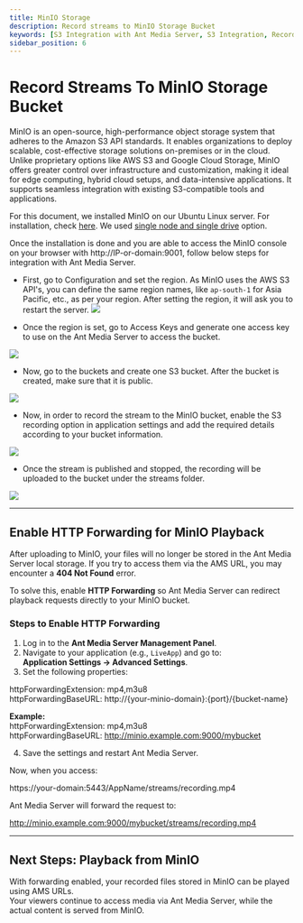 ```yaml
---
title: MinIO Storage
description: Record streams to MinIO Storage Bucket
keywords: [S3 Integration with Ant Media Server, S3 Integration, Record streams to MinIO Storage, Ant Media Server Documentation, Ant Media Server Tutorials]
sidebar_position: 6
---
```


# Record Streams To MinIO Storage Bucket

MinIO is an open-source, high-performance object storage system that adheres to the Amazon S3 API standards. It enables organizations to deploy scalable, cost-effective storage solutions on-premises or in the cloud. Unlike proprietary options like AWS S3 and Google Cloud Storage, MinIO offers greater control over infrastructure and customization, making it ideal for edge computing, hybrid cloud setups, and data-intensive applications. It supports seamless integration with existing S3-compatible tools and applications.

For this document, we installed MinIO on our Ubuntu Linux server. For installation, check [here](https://min.io/docs/minio/linux/operations/installation.html). We used [single node and single drive](https://min.io/docs/minio/linux/operations/install-deploy-manage/deploy-minio-single-node-single-drive.html) option.

Once the installation is done and you are able to access the MinIO console on your browser with http://IP-or-domain:9001, follow below steps for integration with Ant Media Server.

- First, go to Configuration and set the region. As MinIO uses the AWS S3 API's, you can define the same region names, like `ap-south-1` for Asia Pacific, etc., as per your region. After setting the region, it will ask you to restart the server.
            ![](@site/static/img/recording-live-streams/s3-integration/minio-bucket-integration/minio-region.png)

- Once the region is set, go to Access Keys and generate one access key to use on the Ant Media Server to access the bucket.

![](@site/static/img/recording-live-streams/s3-integration/minio-bucket-integration/minio-access-key.png)

- Now, go to the buckets and create one S3 bucket. After the bucket is created, make sure that it is public.

![](@site/static/img/recording-live-streams/s3-integration/minio-bucket-integration/minio-bucket.png)
 
- Now, in order to record the stream to the MinIO bucket, enable the S3 recording option in application settings and add the required details according to your bucket information.

![](@site/static/img/recording-live-streams/s3-integration/minio-bucket-integration/ams-settings.png)

- Once the stream is published and stopped, the recording will be uploaded to the bucket under the streams folder.

![](@site/static/img/recording-live-streams/s3-integration/minio-bucket-integration/minio-bucket-objects.png)

---

## Enable HTTP Forwarding for MinIO Playback

After uploading to MinIO, your files will no longer be stored in the Ant Media Server local storage. If you try to access them via the AMS URL, you may encounter a **404 Not Found** error.

To solve this, enable **HTTP Forwarding** so Ant Media Server can redirect playback requests directly to your MinIO bucket.

### Steps to Enable HTTP Forwarding

1. Log in to the **Ant Media Server Management Panel**.  
2. Navigate to your application (e.g., `LiveApp`) and go to:  
   **Application Settings → Advanced Settings**.  
3. Set the following properties:

httpForwardingExtension: mp4,m3u8  
httpForwardingBaseURL: http://{your-minio-domain}:{port}/{bucket-name}  

**Example:**  
httpForwardingExtension: mp4,m3u8  
httpForwardingBaseURL: http://minio.example.com:9000/mybucket  

4. Save the settings and restart Ant Media Server.

Now, when you access:

https://your-domain:5443/AppName/streams/recording.mp4  

Ant Media Server will forward the request to:

http://minio.example.com:9000/mybucket/streams/recording.mp4  

---

## Next Steps: Playback from MinIO

With forwarding enabled, your recorded files stored in MinIO can be played using AMS URLs.  
Your viewers continue to access media via Ant Media Server, while the actual content is served from MinIO.